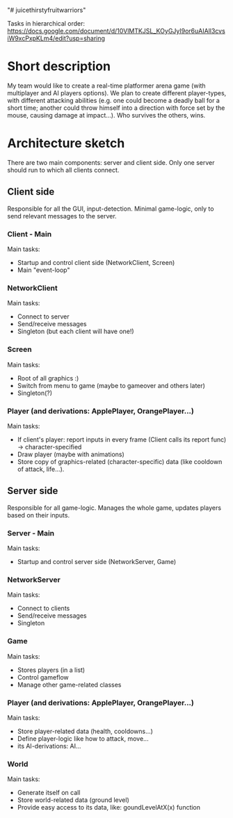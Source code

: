 "# juicethirstyfruitwarriors"

Tasks in hierarchical order: https://docs.google.com/document/d/10VlMTKJSL_KOyGJyI9or6uAIAll3cvsiW9xcPxpKLm4/edit?usp=sharing

# Short description
My team would like to create a real-time platformer arena game (with multiplayer and AI players options). We plan to create different player-types, with different attacking abilities (e.g. one could become a deadly ball for a short time; another could throw himself into a direction with force set by the mouse, causing damage at impact...). Who survives the others, wins.

# Architecture sketch
There are two main components: server and client side. Only one server should run to which all clients connect.

## Client side
Responsible for all the GUI, input-detection. Minimal game-logic, only to send relevant messages to the server.
### Client - Main
Main tasks:
- Startup and control client side (NetworkClient, Screen)
- Main "event-loop"
### NetworkClient
Main tasks:
- Connect to server
- Send/receive messages
- Singleton (but each client will have one!)
### Screen
Main tasks:
- Root of all graphics :)
- Switch from menu to game (maybe to gameover and others later) 
- Singleton(?)
### Player (and derivations: ApplePlayer, OrangePlayer...)
Main tasks:
- If client's player: report inputs in every frame (Client calls its report func) -> character-specified
- Draw player (maybe with animations)
- Store copy of graphics-related (character-specific) data (like cooldown of attack, life...). 

## Server side
Responsible for all game-logic. Manages the whole game, updates players based on their inputs.
### Server - Main
Main tasks:
- Startup and control server side (NetworkServer, Game)
### NetworkServer
Main tasks:
- Connect to clients
- Send/receive messages
- Singleton
### Game
Main tasks:
- Stores players (in a list)
- Control gameflow
- Manage other game-related classes
### Player (and derivations: ApplePlayer, OrangePlayer...)
Main tasks:
- Store player-related data (health, cooldowns...)
- Define player-logic like how to attack, move...
- its AI-derivations: AI...
### World
Main tasks:
- Generate itself on call
- Store world-related data (ground level)
- Provide easy access to its data, like: goundLevelAtX(x) function
